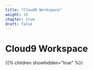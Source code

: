 ```yaml
---
title: "Cloud9 Workspace"
weight: 10
chapter: true
draft: false
---
```


# Cloud9 Workspace

{{% children showhidden="true" %}}


